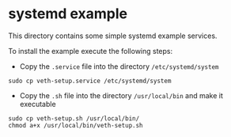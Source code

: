 # systemd example

This directory contains some simple systemd example services.

To install the example execute the following steps:

  * Copy the `.service` file into the directory `/etc/systemd/system`

  ```
  sudo cp veth-setup.service /etc/systemd/system
  ```

  * Copy the `.sh` file into the directory `/usr/local/bin` and make it executable

  ```
  sudo cp veth-setup.sh /usr/local/bin/
  chmod a+x /usr/local/bin/veth-setup.sh
  ```
